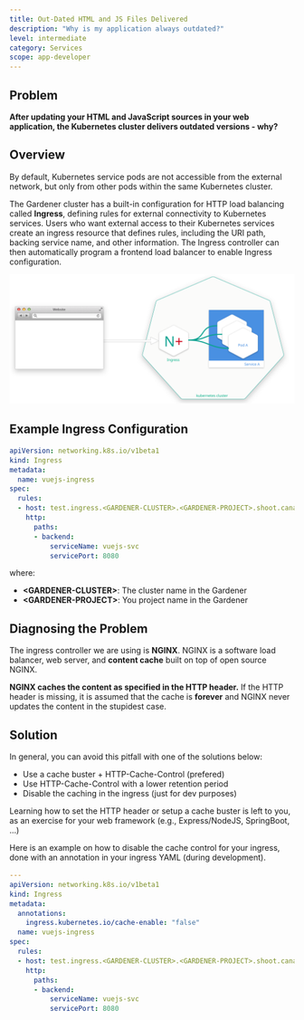 ```yaml
---
title: Out-Dated HTML and JS Files Delivered
description: "Why is my application always outdated?"
level: intermediate
category: Services
scope: app-developer
---
```


## Problem

**After updating your HTML and JavaScript sources in your web application, the Kubernetes cluster delivers outdated versions - why?**

## Overview

By default, Kubernetes service pods are not accessible from the external network, but only from other pods within the same Kubernetes cluster.

The Gardener cluster has a built-in configuration for HTTP load balancing called **Ingress**, defining rules for external connectivity to Kubernetes services. Users who want external access to their Kubernetes services create an ingress resource that defines rules, including the URI path, backing service name, and other information. The Ingress controller can then automatically program a frontend load balancer to enable Ingress configuration.

![nginx](./images/howto-nginx.svg)

## Example Ingress Configuration

```yaml
apiVersion: networking.k8s.io/v1beta1
kind: Ingress
metadata:
  name: vuejs-ingress
spec:
  rules:
  - host: test.ingress.<GARDENER-CLUSTER>.<GARDENER-PROJECT>.shoot.canary.k8s-hana.ondemand.com
    http:
      paths:
      - backend:
          serviceName: vuejs-svc
          servicePort: 8080
```

where:

- **&lt;GARDENER-CLUSTER&gt;**: The cluster name in the Gardener
- **&lt;GARDENER-PROJECT&gt;**: You project name in the Gardener

## Diagnosing the Problem

The ingress controller we are using is **NGINX**. NGINX is a software load balancer, web server, and **content cache** built on top of open source NGINX.

**NGINX caches the content as specified in the HTTP header.** If the HTTP header is missing, it is assumed that the cache is **forever** and NGINX never updates the content in the stupidest case.

## Solution

In general, you can avoid this pitfall with one of the solutions below:

- Use a cache buster + HTTP-Cache-Control (prefered)
- Use HTTP-Cache-Control with a lower retention period
- Disable the caching in the ingress (just for dev purposes)

Learning how to set the HTTP header or setup a cache buster is left to you, as an exercise for your web framework (e.g., Express/NodeJS, SpringBoot, ...)

Here is an example on how to disable the cache control for your ingress, done with an annotation in your
ingress YAML (during development).

```yaml
---
apiVersion: networking.k8s.io/v1beta1
kind: Ingress
metadata:
  annotations:
    ingress.kubernetes.io/cache-enable: "false"
  name: vuejs-ingress
spec:
  rules:
  - host: test.ingress.<GARDENER-CLUSTER>.<GARDENER-PROJECT>.shoot.canary.k8s-hana.ondemand.com
    http:
      paths:
      - backend:
          serviceName: vuejs-svc
          servicePort: 8080
```
